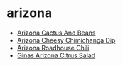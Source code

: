 # arizona

 * [Arizona Cactus And Beans](../index/a/arizona-cactus-and-beans.json)
 * [Arizona Cheesy Chimichanga Dip](../index/a/arizona-cheesy-chimichanga-dip.json)
 * [Arizona Roadhouse Chili](../index/a/arizona-roadhouse-chili.json)
 * [Ginas Arizona Citrus Salad](../index/g/ginas-arizona-citrus-salad.json)
